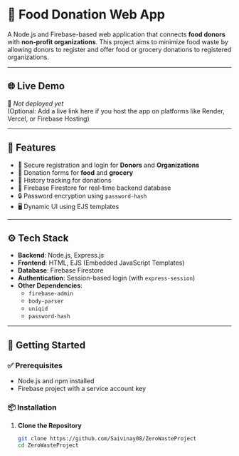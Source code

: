 # 🥗 Food Donation Web App

A Node.js and Firebase-based web application that connects **food donors** with **non-profit organizations**. This project aims to minimize food waste by allowing donors to register and offer food or grocery donations to registered organizations.

---

## 🌐 Live Demo

🚧 *Not deployed yet*  
(Optional: Add a live link here if you host the app on platforms like Render, Vercel, or Firebase Hosting)

---

## 📌 Features

- 🔐 Secure registration and login for **Donors** and **Organizations**
- 📝 Donation forms for **food** and **grocery**
- 🧾 History tracking for donations
- 📧 Firebase Firestore for real-time backend database
- 🔒 Password encryption using `password-hash`
- 🖥️ Dynamic UI using EJS templates

---

## ⚙️ Tech Stack

- **Backend**: Node.js, Express.js
- **Frontend**: HTML, EJS (Embedded JavaScript Templates)
- **Database**: Firebase Firestore
- **Authentication**: Session-based login (with `express-session`)
- **Other Dependencies**:
  - `firebase-admin`
  - `body-parser`
  - `uniqid`
  - `password-hash`

---

## 🏁 Getting Started

### ✅ Prerequisites

- Node.js and npm installed
- Firebase project with a service account key

### 📦 Installation

1. **Clone the Repository**
   ```bash
   git clone https://github.com/Saivinay08/ZeroWasteProject
   cd ZeroWasteProject
